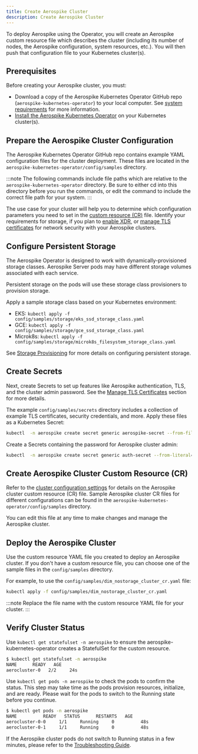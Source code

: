 ```yaml
---
title: Create Aerospike Cluster
description: Create Aerospike Cluster
---
```


To deploy Aerospike using the Operator, you will create an Aerospike custom resource file which describes the cluster (including its number of nodes, the Aerospike configuration, system resources, etc.). You will then push that configuration file to your Kubernetes cluster(s).

## Prerequisites

Before creating your Aerospike cluster, you must:

* Download a copy of the Aerospike Kubernetes Operator GitHub repo (`aerospike-kubernetes-operator`) to your local computer. See [system requirements](System-Requirements.md) for more information.
* [Install the Aerospike Kubernetes Operator](Install-the-Operator-on-Kubernetes.md) on your Kubernetes cluster(s).

## Prepare the Aerospike Cluster Configuration

The Aerospike Kubernetes Operator GitHub repo contains example YAML configuration files for the cluster deployment. These files are located in the `aerospike-kubernetes-operator/config/samples` directory.

:::note
The following commands include file paths which are relative to the `aerospike-kubernetes-operator` directory. Be sure to either cd into this directory before you run the commands, or edit the command to include the correct file path for your system.
:::

The use case for your cluster will help you to determine which configuration parameters you need to set in the [custom resource (CR)](https://github.com/aerospike/aerospike-kubernetes-operator/wiki/Configuration) file. Identify your requirements for storage, if you plan to [enable XDR](XDR.md), or [manage TLS certificates](Manage-TLS-Certificates.md) for network security with your Aerospike clusters.

## Configure Persistent Storage

The Aerospike Operator is designed to work with dynamically-provisioned storage classes. Aerospike Server pods may have different storage volumes associated with each service.

Persistent storage on the pods will use these storage class provisioners to provision storage.

Apply a sample storage class based on your Kubernetes environment:

* EKS: `kubectl apply -f config/samples/storage/eks_ssd_storage_class.yaml`
* GCE: `kubectl apply -f config/samples/storage/gce_ssd_storage_class.yaml`
* Microk8s: `kubectl apply -f config/samples/storage/microk8s_filesystem_storage_class.yaml`

See [Storage Provisioning](Storage-provisioning.md) for more details on configuring persistent storage.

## Create Secrets

Next, create Secrets to set up features like Aerospike authentication, TLS, and the cluster admin password. See the [Manage TLS Certificates](Manage-TLS-Certificates.md) section for more details.

The example `config/samples/secrets` directory includes a collection of example TLS certificates, security credentials, and more. Apply these files as a Kubernetes Secret:

```sh
kubectl  -n aerospike create secret generic aerospike-secret --from-file=config/samples/secrets
```

Create a Secrets containing the password for Aerospike cluster admin:

```sh
kubectl  -n aerospike create secret generic auth-secret --from-literal=password='admin123'
```

## Create Aerospike Cluster Custom Resource (CR)

Refer to the [cluster configuration settings](Cluster-configuration-settings.md) for details on the Aerospike cluster custom resource (CR) file. Sample Aerospike cluster CR files for different configurations can be found in the `aerospike-kubernetes-operator/config/samples` directory.

You can edit this file at any time to make changes and manage the Aerospike cluster.


## Deploy the Aerospike Cluster

Use the custom resource YAML file you created to deploy an Aerospike cluster. If you don't have a custom resource file, you can choose one of the sample files in the `config/samples` directory.

For example, to use the `config/samples/dim_nostorage_cluster_cr.yaml` file:

```sh
kubectl apply -f config/samples/dim_nostorage_cluster_cr.yaml
```

:::note
Replace the file name with the custom resource YAML file for your cluster.
:::

## Verify Cluster Status

Use `kubectl get statefulset -n aerospike` to ensure the aerospike-kubernetes-operator creates a StatefulSet for the custom resource.

```sh
$ kubectl get statefulset -n aerospike
NAME      READY   AGE
aerocluster-0   2/2     24s
```

Use `kubectl get pods -n aerospike` to check the pods to confirm the status. This step may take time as the pods provision resources, initialize, and are ready. Please wait for the pods to switch to the Running state before you continue.

```sh
$ kubectl get pods -n aerospike
NAME          READY   STATUS      RESTARTS   AGE
aerocluster-0-0     1/1     Running     0          48s
aerocluster-0-1     1/1     Running     0          48s
```

If the Aerospike cluster pods do not switch to Running status in a few minutes, please refer to the [Troubleshooting Guide](Troubleshooting.md).
